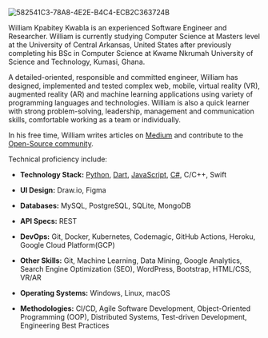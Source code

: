 ![582541C3-78A8-4E2E-B4C4-ECB2C363724B](https://user-images.githubusercontent.com/19711677/88672804-80f9de00-d0ad-11ea-94d1-6ee8bb0aff0f.png)


<!--
**Williano/Williano** is a ✨ _special_ ✨ repository because its `README.md` (this file) appears on your GitHub profile.

Here are some ideas to get you started:

- 🔭 I’m currently working on ...
- 🌱 I’m currently learning ...
- 👯 I’m looking to collaborate on ...
- 🤔 I’m looking for help with ...
- 💬 Ask me about ...
- 📫 How to reach me: ...
- 😄 Pronouns: ...
- ⚡ Fun fact: ...
-->


William Kpabitey Kwabla is an experienced Software Engineer and Researcher. William is currently studying Computer Science at Masters level at the University of Central Arkansas, United States after previously completing his BSc in Computer Science at Kwame Nkrumah University of Science and Technology, Kumasi, Ghana.

A detailed-oriented, responsible and committed engineer, William has designed, implemented and tested complex web, mobile, virtual reality (VR), augmented reality (AR) and machine learning applications using variety of programming languages and technologies. William is also a quick learner with strong problem-solving, leadership, management and communication skills, comfortable working as a team or individually.

In his free time, William writes articles on [Medium](https://medium.com/@paawilly17) and contribute to the [Open-Source community](https://github.com/Williano?tab=repositories).



Technical proficiency include:

- **Technology Stack:** [Python](Django), [Dart](Flutter), [JavaScript](Vue.js), [C#](Unity), C/C++, Swift

- **UI Design:** Draw.io, Figma

- **Databases:** MySQL, PostgreSQL, SQLite, MongoDB

- **API Specs:** REST

- **DevOps:** Git, Docker, Kubernetes, Codemagic, GitHub Actions, Heroku, Google Cloud Platform(GCP)

- **Other Skills:** Git, Machine Learning, Data Mining, Google Analytics, Search Engine Optimization (SEO), WordPress, Bootstrap, HTML/CSS, VR/AR

- **Operating Systems:** Windows, Linux, macOS

- **Methodologies:** CI/CD, Agile Software Development, Object-Oriented Programming (OOP), Distributed Systems, Test-driven Development, Engineering Best Practices
